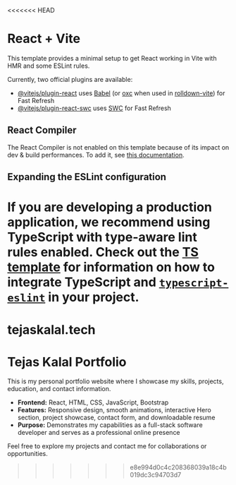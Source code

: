 <<<<<<< HEAD
# React + Vite

This template provides a minimal setup to get React working in Vite with HMR and some ESLint rules.

Currently, two official plugins are available:

- [@vitejs/plugin-react](https://github.com/vitejs/vite-plugin-react/blob/main/packages/plugin-react) uses [Babel](https://babeljs.io/) (or [oxc](https://oxc.rs) when used in [rolldown-vite](https://vite.dev/guide/rolldown)) for Fast Refresh
- [@vitejs/plugin-react-swc](https://github.com/vitejs/vite-plugin-react/blob/main/packages/plugin-react-swc) uses [SWC](https://swc.rs/) for Fast Refresh

## React Compiler

The React Compiler is not enabled on this template because of its impact on dev & build performances. To add it, see [this documentation](https://react.dev/learn/react-compiler/installation).

## Expanding the ESLint configuration

If you are developing a production application, we recommend using TypeScript with type-aware lint rules enabled. Check out the [TS template](https://github.com/vitejs/vite/tree/main/packages/create-vite/template-react-ts) for information on how to integrate TypeScript and [`typescript-eslint`](https://typescript-eslint.io) in your project.
=======
# tejaskalal.tech

# Tejas Kalal Portfolio

This is my personal portfolio website where I showcase my skills, projects, education, and contact information. 

- **Frontend:** React, HTML, CSS, JavaScript, Bootstrap  
- **Features:** Responsive design, smooth animations, interactive Hero section, project showcase, contact form, and downloadable resume  
- **Purpose:** Demonstrates my capabilities as a full-stack software developer and serves as a professional online presence  

Feel free to explore my projects and contact me for collaborations or opportunities.
>>>>>>> e8e994d0c4c208368039a18c4b019dc3c94703d7
